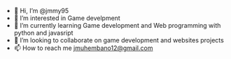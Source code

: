 - 👋 Hi, I’m @jmmy95
- 👀 I’m interested in Game develpment
- 🌱 I’m currently learning Game development and Web programming with python and javasript
- 💞️ I’m looking to collaborate on game development and websites projects
- 📫 How to reach me jmuhembano12@gmail.com

<!---
jmmy95/jmmy95 is a ✨ special ✨ repository because its `README.md` (this file) appears on your GitHub profile.
You can click the Preview link to take a look at your changes.
--->
